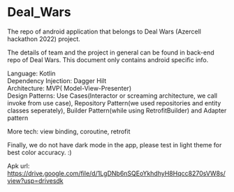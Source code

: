 # Deal_Wars

The repo of android application that belongs to Deal Wars (Azercell hackathon 2022) project.

The details of team and the project in general can be found in back-end repo of Deal Wars. This document only contains android specific info.

Language: Kotlin<br>
Dependency Injection: Dagger Hilt<br>
Architecture: MVP( Model-View-Presenter)<br>
Design Patterns: Use Cases(Interactor or screaming architecture, we call invoke from use case), Repository Pattern(we used repositories and entity classes seperately), Builder Pattern(while using RetrofitBuilder) and Adapter pattern<br>

More tech: view binding, coroutine, retrofit<br>

Finally, we do not have dark mode in the app, please test in light theme for best color accuracy. :) <br>

Apk url: https://drive.google.com/file/d/1LgDNb6nSQEoYkhdhyH8Hqcc8270sVW8s/view?usp=drivesdk

